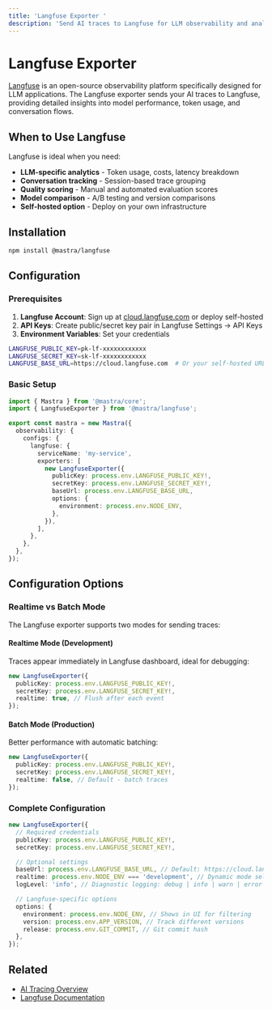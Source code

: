 ```yaml
---
title: 'Langfuse Exporter '
description: 'Send AI traces to Langfuse for LLM observability and analytics'
---
```


# Langfuse Exporter

[Langfuse](https://langfuse.com/) is an open-source observability platform specifically designed for LLM applications. The Langfuse exporter sends your AI traces to Langfuse, providing detailed insights into model performance, token usage, and conversation flows.

## When to Use Langfuse

Langfuse is ideal when you need:

- **LLM-specific analytics** - Token usage, costs, latency breakdown
- **Conversation tracking** - Session-based trace grouping
- **Quality scoring** - Manual and automated evaluation scores
- **Model comparison** - A/B testing and version comparisons
- **Self-hosted option** - Deploy on your own infrastructure

## Installation

```bash npm2yarn
npm install @mastra/langfuse
```

## Configuration

### Prerequisites

1. **Langfuse Account**: Sign up at [cloud.langfuse.com](https://cloud.langfuse.com) or deploy self-hosted
2. **API Keys**: Create public/secret key pair in Langfuse Settings → API Keys
3. **Environment Variables**: Set your credentials

```bash filename=".env"
LANGFUSE_PUBLIC_KEY=pk-lf-xxxxxxxxxxxx
LANGFUSE_SECRET_KEY=sk-lf-xxxxxxxxxxxx
LANGFUSE_BASE_URL=https://cloud.langfuse.com  # Or your self-hosted URL
```

### Basic Setup

```typescript filename="src/mastra/index.ts"
import { Mastra } from '@mastra/core';
import { LangfuseExporter } from '@mastra/langfuse';

export const mastra = new Mastra({
  observability: {
    configs: {
      langfuse: {
        serviceName: 'my-service',
        exporters: [
          new LangfuseExporter({
            publicKey: process.env.LANGFUSE_PUBLIC_KEY!,
            secretKey: process.env.LANGFUSE_SECRET_KEY!,
            baseUrl: process.env.LANGFUSE_BASE_URL,
            options: {
              environment: process.env.NODE_ENV,
            },
          }),
        ],
      },
    },
  },
});
```

## Configuration Options

### Realtime vs Batch Mode

The Langfuse exporter supports two modes for sending traces:

#### Realtime Mode (Development)

Traces appear immediately in Langfuse dashboard, ideal for debugging:

```typescript
new LangfuseExporter({
  publicKey: process.env.LANGFUSE_PUBLIC_KEY!,
  secretKey: process.env.LANGFUSE_SECRET_KEY!,
  realtime: true, // Flush after each event
});
```

#### Batch Mode (Production)

Better performance with automatic batching:

```typescript
new LangfuseExporter({
  publicKey: process.env.LANGFUSE_PUBLIC_KEY!,
  secretKey: process.env.LANGFUSE_SECRET_KEY!,
  realtime: false, // Default - batch traces
});
```

### Complete Configuration

```typescript
new LangfuseExporter({
  // Required credentials
  publicKey: process.env.LANGFUSE_PUBLIC_KEY!,
  secretKey: process.env.LANGFUSE_SECRET_KEY!,

  // Optional settings
  baseUrl: process.env.LANGFUSE_BASE_URL, // Default: https://cloud.langfuse.com
  realtime: process.env.NODE_ENV === 'development', // Dynamic mode selection
  logLevel: 'info', // Diagnostic logging: debug | info | warn | error

  // Langfuse-specific options
  options: {
    environment: process.env.NODE_ENV, // Shows in UI for filtering
    version: process.env.APP_VERSION, // Track different versions
    release: process.env.GIT_COMMIT, // Git commit hash
  },
});
```

## Related

- [AI Tracing Overview](/docs/observability/ai-tracing/overview)
- [Langfuse Documentation](https://langfuse.com/docs)
